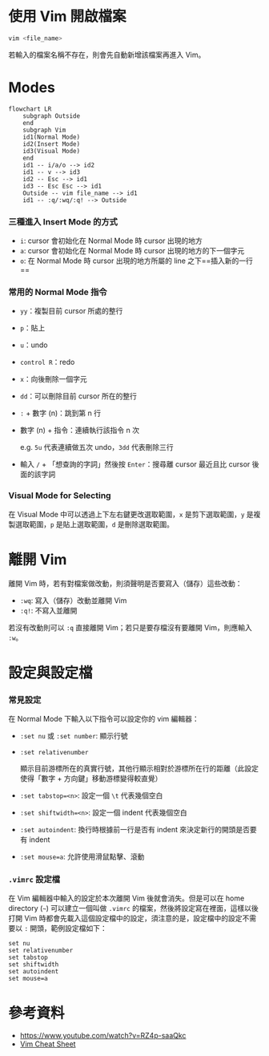 # 使用 Vim 開啟檔案

```bash
vim <file_name>
```

若輸入的檔案名稱不存在，則會先自動新增該檔案再進入 Vim。

# Modes

```mermaid
flowchart LR
    subgraph Outside
    end
    subgraph Vim
    id1(Normal Mode)
    id2(Insert Mode)
    id3(Visual Mode)
    end
    id1 -- i/a/o --> id2
    id1 -- v --> id3
    id2 -- Esc --> id1
    id3 -- Esc Esc --> id1
    Outside -- vim file_name --> id1
    id1 -- :q/:wq/:q! --> Outside
```

### 三種進入 Insert Mode 的方式

- `i`: cursor 會初始化在 Normal Mode 時 cursor 出現的地方
- `a`: cursor 會初始化在 Normal Mode 時 cursor 出現的地方的下一個字元
- `o`: 在 Normal Mode 時 cursor 出現的地方所屬的 line 之下==插入新的一行==

### 常用的 Normal Mode 指令

- `yy`：複製目前 cursor 所處的整行
- `p`：貼上
- `u`：undo
- `control R`：redo
- `x`：向後刪除一個字元
- `dd`：可以刪除目前 cursor 所在的整行
- `:` + 數字 (n)：跳到第 n 行
- 數字 (n) + 指令：連續執行該指令 n 次

    e.g. `5u` 代表連續做五次 undo，`3dd` 代表刪除三行

- 輸入 `/` + 「想查詢的字詞」然後按 `Enter`：搜尋離 cursor 最近且比 cursor 後面的該字詞

### Visual Mode for Selecting

在 Visual Mode 中可以透過上下左右鍵更改選取範圍，`x` 是剪下選取範圍，`y` 是複製選取範圍，`p` 是貼上選取範圍，`d` 是刪除選取範圍。

# 離開 Vim

離開 Vim 時，若有對檔案做改動，則須聲明是否要寫入（儲存）這些改動：

- `:wq`: 寫入（儲存）改動並離開 Vim
- `:q!`: 不寫入並離開

若沒有改動則可以 `:q` 直接離開 Vim；若只是要存檔沒有要離開 Vim，則應輸入 `:w`。

# 設定與設定檔

### 常見設定

在 Normal Mode 下輸入以下指令可以設定你的 vim 編輯器：

- `:set nu` 或 `:set number`: 顯示行號

- `:set relativenumber`

    顯示目前游標所在的真實行號，其他行顯示相對於游標所在行的距離（此設定使得「數字 + 方向鍵」移動游標變得較直覺）

- `:set tabstop=<n>`: 設定一個 `\t` 代表幾個空白
- `:set shiftwidth=<n>`: 設定一個 indent 代表幾個空白
- `:set autoindent`: 換行時根據前一行是否有 indent 來決定新行的開頭是否要有 indent
- `:set mouse=a`: 允許使用滑鼠點擊、滾動

### `.vimrc` 設定檔

在 Vim 編輯器中輸入的設定於本次離開 Vim 後就會消失。但是可以在 home directory (`~`) 可以建立一個叫做 `.vimrc` 的檔案，然後將設定寫在裡面，這樣以後打開 Vim 時都會先載入這個設定檔中的設定，須注意的是，設定檔中的設定不需要以 `:` 開頭，範例設定檔如下：

```plaintext
set nu
set relativenumber
set tabstop
set shiftwidth
set autoindent
set mouse=a
```

# 參考資料

- <https://www.youtube.com/watch?v=RZ4p-saaQkc>
- [Vim Cheat Sheet](https://hackmd.io/@sysprog/gnu-linux-dev/https%3A%2F%2Fvim.rtorr.com%2F)
